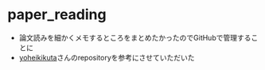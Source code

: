 # paper_reading
- 論文読みを細かくメモするところをまとめたかったのでGitHubで管理することに
- [yoheikikuta](https://github.com/yoheikikuta/paper-reading)さんのrepositoryを参考にさせていただいた
